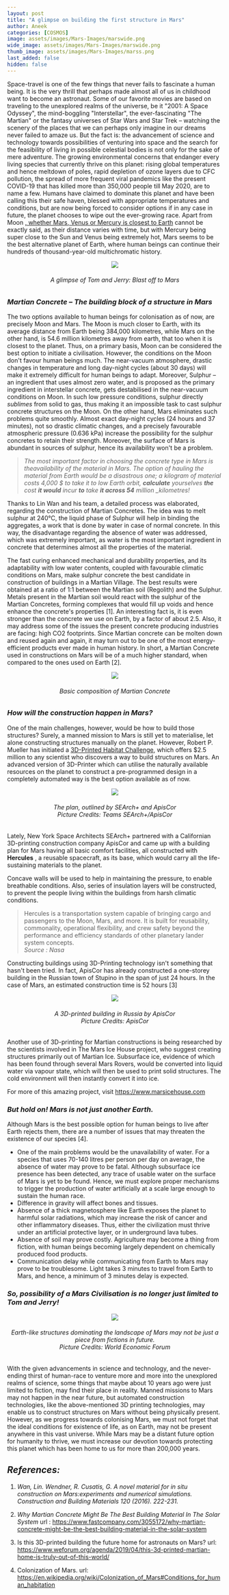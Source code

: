 ```yaml
---
layout: post
title: "A glimpse on building the first structure in Mars"
author: Aneek
categories: [COSMOS]
image: assets/images/Mars-Images/marswide.png
wide_image: assets/images/Mars-Images/marswide.png
thumb_image: assets/images/Mars-Images/marss.png
last_added: false
hidden: false
---
```


Space-travel is one of the few things that never fails to fascinate a human being. It is the very thrill that perhaps made almost all of us in childhood want to become an astronaut. Some of our favorite movies are based on traveling to the unexplored realms of the universe, be it &quot;2001: A Space Odyssey&quot;, the mind-boggling &quot;Interstellar&quot;, the ever-fascinating &quot;The Martian&quot; or the fantasy universes of Star Wars and Star Trek – watching the scenery of the places that we can perhaps only imagine in our dreams never failed to amaze us. But the fact is: the advancement of science and technology towards possibilities of venturing into space and the search for the feasibility of living in possible celestial bodies is not only for the sake of mere adventure. The growing environmental concerns that endanger every living species that currently thrive on this planet: rising global temperatures and hence meltdown of poles, rapid depletion of ozone layers due to CFC pollution, the spread of more frequent viral pandemics like the present COVID-19 that has killed more than 350,000 people till May 2020, are to name a few. Humans have claimed to dominate this planet and have been calling this their safe haven, blessed with appropriate temperatures and conditions, but are now being forced to consider options if in any case in future, the planet chooses to wipe out the ever-growing race. Apart from Moon <a href="https://www.popularmechanics.com/space/solar-system/a26839314/closest-planet-to-earth-on-average/" style="overflow-wrap: anywhere;">, whether Mars, Venus or Mercury is closest to Earth</a> cannot be exactly said, as their distance varies with time, but with Mercury being super close to the Sun and Venus being extremely hot, Mars seems to be the best alternative planet of Earth, where human beings can continue their hundreds of thousand-year-old multichromatic history.

<div align="center">
	<img src="/assets/images/Mars-Images/Tom&jerry.jpg"/>
</div>
<h6 style="text-align: center;">A glimpse of Tom and Jerry: Blast off to Mars</h6>

### _Martian Concrete – The building block of a structure in Mars_

The two options available to human beings for colonisation as of now, are precisely Moon and Mars. The Moon is much closer to Earth, with its average distance from Earth being 384,000 kilometres, while Mars on the other hand, is 54.6 million kilometres away from earth, that too when it is closest to the planet. Thus, on a primary basis, Moon can be considered the best option to initiate a civilisation. However, the conditions on the Moon don&#39;t favour human beings much. The near-vacuum atmosphere, drastic changes in temperature and long day-night cycles (about 30 days) will make it extremely difficult for human beings to adapt. Moreover, Sulphur – an ingredient that uses almost zero water, and is proposed as the primary ingredient in interstellar concrete, gets destabilised in the near-vacuum conditions on Moon. In such low pressure conditions, sulphur directly _sublimes_ from solid to gas, thus making it an impossible task to cast sulphur concrete structures on the Moon. On the other hand, Mars eliminates such problems quite smoothly. Almost exact day-night cycles (24 hours and 37 minutes), not so drastic climatic changes, and a precisely favourable atmospheric pressure (0.636 kPa) increase the possibility for the sulphur concretes to retain their strength. Moreover, the surface of Mars is abundant in sources of sulphur, hence its availability won&#39;t be a problem.

> _The most important factor in choosing the concrete type in Mars is theavailability of the material in Mars. The option of hauling the material from Earth would be a disastrous one; a kilogram of material costs 4,000 \$ to take it to low Earth orbit, **calculate** yourselves **the** cost **it would** incur **to** take **it across 54** million \_kilometres!_

Thanks to Lin Wan and his team, a detailed process was elaborated, regarding the construction of Martian Concretes. The idea was to melt sulphur at 240°C, the liquid phase of Sulphur will help in binding the aggregates, a work that is done by water in case of normal concrete. In this way, the disadvantage regarding the absence of water was addressed, which was extremely important, as water is the most important ingredient in concrete that determines almost all the properties of the material.

The fast curing enhanced mechanical and durability properties, and its adaptability with low water contents, coupled with favourable climatic conditions on Mars, make sulphur concrete the best candidate in construction of buildings in a Martian Village. The best results were obtained at a ratio of 1:1 between the Martian soil (Regolith) and the Sulphur. Metals present in the Martian soil would react with the sulphur of the Martian Concretes, forming complexes that would fill up voids and hence enhance the concrete&#39;s properties [1]. An interesting fact is, it is even stronger than the concrete we use on Earth, by a factor of about 2.5. Also, it may address some of the issues the present concrete producing industries are facing: high CO2 footprints. Since Martian concrete can be molten down and reused again and again, it may turn out to be one of the most energy-efficient products ever made in human history. In short, a Martian Concrete used in constructions on Mars will be of a much higher standard, when compared to the ones used on Earth [2].

<div align="center">
	<img src="/assets/images/Mars-Images/list.jpg"/>
</div>
<h6 style="text-align: center;"> Basic composition of Martian Concrete </h6>

### _How will the construction happen in Mars?_

One of the main challenges, however, would be how to build those structures? Surely, a manned mission to Mars is still yet to materialise, let alone constructing structures manually on the planet. However, Robert P. Mueller has initiated a <a href="https://www.nasa.gov/directorates/spacetech/centennial_challenges/3DPHab/about.html" style="overflow-wrap: anywhere;">3D-Printed Habitat Challenge</a>, which offers \$2.5 million to any scientist who discovers a way to build structures on Mars. An advanced version of 3D-Printer which can utilise the naturally available resources on the planet to construct a pre-programmed design in a completely automated way is the best option available as of now.
<br/>

<div align="center">
	<img src="/assets/images/Mars-Images/search.jpg"/>
</div>
<h6 style="text-align: center;">The plan, outlined by SEArch+ and ApisCor<br/>
Picture Credits: Teams SEArch+/ApisCor</h6>

Lately, New York Space Architects SEArch+ partnered with a Californian 3D-printing construction company ApisCor and came up with a building plan for Mars having all basic comfort facilities, all constructed with **Hercules** , a reusable spacecraft, as its base, which would carry all the life-sustaining materials to the planet.

Concave walls will be used to help in maintaining the pressure, to enable breathable conditions. Also, series of insulation layers will be constructed, to prevent the people living within the buildings from harsh climatic conditions.

> Hercules is a transportation system
> capable of bringing cargo and passengers
> to the Moon, Mars, and more. It is built
> for reusability, commonality, operational
> flexibility, and crew safety beyond the
> performance and efficiency standards of
> other planetary lander system concepts.
> <br/>_Source : Nasa_

Constructing buildings using 3D-Printing technology isn&#39;t something that hasn&#39;t been tried. In fact, ApisCor has already constructed a one-storey building in the Russian town of Stupino in the span of just 24 hours. In the case of Mars, an estimated construction time is 52 hours [3]

<div align="center">
	<img src="/assets/images/Mars-Images/apis.jpg"/>
</div>
<h6 style="text-align: center;">A 3D-printed building in Russia by ApisCor<br/>
Picture Credits: ApisCor
</h6>

Another use of 3D-printing for Martian constructions is being researched by the scientists involved in The Mars Ice House project, who suggest creating structures primarily out of Martian Ice. Subsurface ice, evidence of which has been found through several Mars Rovers, would be converted into liquid water via vapour state, which will then be used to print solid structures. The cold environment will then instantly convert it into ice.

For more of this amazing project, visit <a href="https://www.marsicehouse.com" style="overflow-wrap: anywhere;">https://www.marsicehouse.com</a>

### _But hold on! Mars is not just another Earth._

Although Mars is the best possible option for human beings to live after Earth rejects them, there are a number of issues that may threaten the existence of our species [4].

- One of the main problems would be the unavailability of water. For a species that uses 70-140 litres per person per day on average, the absence of water may prove to be fatal. Although subsurface ice presence has been detected, any trace of usable water on the surface of Mars is yet to be found. Hence, we must explore proper mechanisms to trigger the production of water artificially at a scale large enough to sustain the human race.
- Difference in gravity will affect bones and tissues.
- Absence of a thick magnetosphere like Earth exposes the planet to harmful solar radiations, which may increase the risk of cancer and other inflammatory diseases. Thus, either the civilization must thrive under an artificial protective layer, or in underground lava tubes.
- Absence of soil may prove costly. Agriculture may become a thing from fiction, with human beings becoming largely dependent on chemically produced food products.
- Communication delay while communicating from Earth to Mars may prove to be troublesome. Light takes 3 minutes to travel from Earth to Mars, and hence, a minimum of 3 minutes delay is expected.

### _So, possibility of a Mars Civilisation is no longer just limited to Tom and Jerry!_

<div align="center">
	<img src="/assets/images/Mars-Images/earthlike.jpg"/>
</div>
<h6 style="text-align: center;">Earth-like structures dominating the landscape of Mars may not be just a piece from fictions in future.<br/>
Picture Credits: World Economic Forum
</h6>

With the given advancements in science and technology, and the never-ending thirst of human-race to venture more and more into the unexplored realms of science, some things that maybe about 10 years ago were just limited to fiction, may find their place in reality. Manned missions to Mars may not happen in the near future, but automated construction technologies, like the above-mentioned 3D printing technologies, may enable us to construct structures on Mars without being physically present. However, as we progress towards colonising Mars, we must not forget that the ideal conditions for existence of life, as on Earth, may not be present anywhere in this vast universe. While Mars may be a distant future option for humanity to thrive, we must increase our devotion towards protecting this planet which has been home to us for more than 200,000 years.

## _References:_

1. _Wan, Lin. Wendner, R. Cusatis, G. A novel material for in situ construction on Mars:experiments and numerical simulations. Construction and Building Materials 120 (2016). 222-231._
2. _Why Martian Concrete Might Be The Best Building Material In The Solar System_ url : <a href= "https://www.fastcompany.com/3055172/why-martian-concrete-might-be-the-best-building-material-in-the-solar-system" target="\_blank" style="overflow-wrap: anywhere"> https://www.fastcompany.com/3055172/why-martian-concrete-might-be-the-best-building-material-in-the-solar-system</a>

3. Is this 3D-printed building the future home for astronauts on Mars? url: <a href="https://www.weforum.org/agenda/2019/04/this-3d-printed-martian-home-is-truly-out-of-this-world/" target="_blank" style="overflow-wrap: anywhere;">https://www.weforum.org/agenda/2019/04/this-3d-printed-martian-home-is-truly-out-of-this-world/</a>

4. Colonization of Mars. url: <a href="https://en.wikipedia.org/wiki/Colonization_of_Mars#Conditions_for_human_habitation" style="overflow-wrap: anywhere;">https://en.wikipedia.org/wiki/Colonization_of_Mars#Conditions_for_human_habitation</a>
